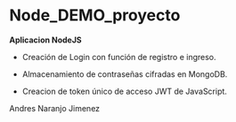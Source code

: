 # Node_DEMO_proyecto

**Aplicacion NodeJS**

* Creación de Login con función de registro e ingreso.

* Almacenamiento de contraseñas cifradas en MongoDB.

* Creacion de token único de acceso JWT de JavaScript.


Andres Naranjo Jimenez
